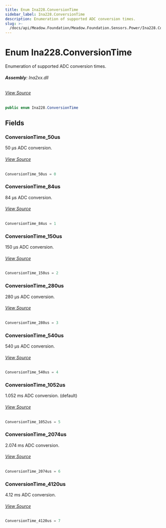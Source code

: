 ```yaml
---
title: Enum Ina228.ConversionTime
sidebar_label: Ina228.ConversionTime
description: Enumeration of supported ADC conversion times.
slug: >-
  /docs/api/Meadow.Foundation/Meadow.Foundation.Sensors.Power/Ina228.ConversionTime
---
```

# Enum Ina228.ConversionTime
Enumeration of supported ADC conversion times.

###### **Assembly**: Ina2xx.dll
###### [View Source](https://github.com/WildernessLabs/Meadow.Foundation.git/blob/develop/Source/Meadow.Foundation.Peripherals/Sensors.Power.Ina2xx/Driver/Drivers/Ina228.cs#L236)
```csharp title="Declaration"
public enum Ina228.ConversionTime
```
## Fields
### ConversionTime_50us
50 µs ADC conversion.
###### [View Source](https://github.com/WildernessLabs/Meadow.Foundation.git/blob/develop/Source/Meadow.Foundation.Peripherals/Sensors.Power.Ina2xx/Driver/Drivers/Ina228.cs#L239)
```csharp title="Declaration"
ConversionTime_50us = 0
```
### ConversionTime_84us
84 µs ADC conversion.
###### [View Source](https://github.com/WildernessLabs/Meadow.Foundation.git/blob/develop/Source/Meadow.Foundation.Peripherals/Sensors.Power.Ina2xx/Driver/Drivers/Ina228.cs#L241)
```csharp title="Declaration"
ConversionTime_84us = 1
```
### ConversionTime_150us
150 µs ADC conversion.
###### [View Source](https://github.com/WildernessLabs/Meadow.Foundation.git/blob/develop/Source/Meadow.Foundation.Peripherals/Sensors.Power.Ina2xx/Driver/Drivers/Ina228.cs#L243)
```csharp title="Declaration"
ConversionTime_150us = 2
```
### ConversionTime_280us
280 µs ADC conversion.
###### [View Source](https://github.com/WildernessLabs/Meadow.Foundation.git/blob/develop/Source/Meadow.Foundation.Peripherals/Sensors.Power.Ina2xx/Driver/Drivers/Ina228.cs#L245)
```csharp title="Declaration"
ConversionTime_280us = 3
```
### ConversionTime_540us
540 µs ADC conversion.
###### [View Source](https://github.com/WildernessLabs/Meadow.Foundation.git/blob/develop/Source/Meadow.Foundation.Peripherals/Sensors.Power.Ina2xx/Driver/Drivers/Ina228.cs#L247)
```csharp title="Declaration"
ConversionTime_540us = 4
```
### ConversionTime_1052us
1.052 ms ADC conversion. (default)
###### [View Source](https://github.com/WildernessLabs/Meadow.Foundation.git/blob/develop/Source/Meadow.Foundation.Peripherals/Sensors.Power.Ina2xx/Driver/Drivers/Ina228.cs#L249)
```csharp title="Declaration"
ConversionTime_1052us = 5
```
### ConversionTime_2074us
2.074 ms ADC conversion.
###### [View Source](https://github.com/WildernessLabs/Meadow.Foundation.git/blob/develop/Source/Meadow.Foundation.Peripherals/Sensors.Power.Ina2xx/Driver/Drivers/Ina228.cs#L251)
```csharp title="Declaration"
ConversionTime_2074us = 6
```
### ConversionTime_4120us
4.12 ms ADC conversion.
###### [View Source](https://github.com/WildernessLabs/Meadow.Foundation.git/blob/develop/Source/Meadow.Foundation.Peripherals/Sensors.Power.Ina2xx/Driver/Drivers/Ina228.cs#L253)
```csharp title="Declaration"
ConversionTime_4120us = 7
```
